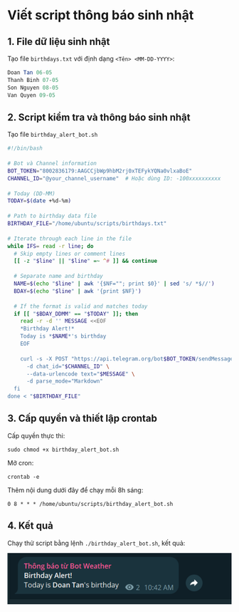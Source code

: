 # Viết script thông báo sinh nhật

## 1. File dữ liệu sinh nhật

Tạo file `birthdays.txt` với định dạng `<Tên> <MM-DD-YYYY>`:

```sql
Doan Tan 06-05
Thanh Binh 07-05
Son Nguyen 08-05
Van Quyen 09-05
```

## 2. Script kiểm tra và thông báo sinh nhật

Tạo file `birthday_alert_bot.sh`

```bash
#!/bin/bash

# Bot và Channel information
BOT_TOKEN="8002836179:AAGCCjbWp9hbM2rj0xTEFykYQNa0vlxaBoE"
CHANNEL_ID="@your_channel_username"  # Hoặc dùng ID: -100xxxxxxxxxx

# Today (DD-MM)
TODAY=$(date +%d-%m)

# Path to birthday data file
BIRTHDAY_FILE="/home/ubuntu/scripts/birthdays.txt"

# Iterate through each line in the file
while IFS= read -r line; do
  # Skip empty lines or comment lines
  [[ -z "$line" || "$line" =~ ^# ]] && continue

  # Separate name and birthday
  NAME=$(echo "$line" | awk '{$NF=""; print $0}' | sed 's/ *$//')
  BDAY=$(echo "$line" | awk '{print $NF}')

  # If the format is valid and matches today
  if [[ "$BDAY_DDMM" == "$TODAY" ]]; then
    read -r -d '' MESSAGE <<EOF
    *Birthday Alert!*
    Today is *$NAME*'s birthday
    EOF

    curl -s -X POST "https://api.telegram.org/bot$BOT_TOKEN/sendMessage" \
      -d chat_id="$CHANNEL_ID" \
      --data-urlencode text="$MESSAGE" \
      -d parse_mode="Markdown"
  fi
done < "$BIRTHDAY_FILE"
```

## 3. Cấp quyền và thiết lập crontab

Cấp quyền thực thi:

```shell
sudo chmod +x birthday_alert_bot.sh
```

Mở cron:

```shell
crontab -e
```

Thêm nội dung dưới đây để chạy mỗi 8h sáng:

```shell
0 8 * * * /home/ubuntu/scripts/birthday_alert_bot.sh
```

## 4. Kết quả

Chạy thử script bằng lệnh `./birthday_alert_bot.sh`, kết quả:

![birthday alert](./images/birthday_alert.png)
